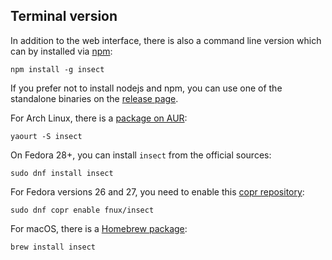 Terminal version
----------------

In addition to the web interface, there is also a command line version
which can by installed via [npm](https://www.npmjs.com/package/insect):

    npm install -g insect

If you prefer not to install nodejs and npm, you can use one of the
standalone binaries on the [release
page](https://github.com/sharkdp/insect/releases).

For Arch Linux, there is a [package on
AUR](https://aur.archlinux.org/packages/insect/):

    yaourt -S insect

On Fedora 28+, you can install `insect` from the official sources:

    sudo dnf install insect

For Fedora versions 26 and 27, you need to enable this [copr
repository](https://copr.fedorainfracloud.org/coprs/fnux/insect/):

    sudo dnf copr enable fnux/insect

For macOS, there is a [Homebrew
package](http://braumeister.org/formula/insect):

    brew install insect
